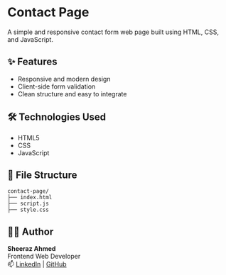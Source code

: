 #  Contact Page

A simple and responsive contact form web page built using HTML, CSS, and JavaScript.

## ✨ Features
- Responsive and modern design
- Client-side form validation
- Clean structure and easy to integrate

## 🛠 Technologies Used
- HTML5
- CSS
- JavaScript 

## 📁 File Structure

```
contact-page/
├── index.html
├── script.js
├── style.css
```

## 👨‍💻 Author
**Sheeraz Ahmed**  
Frontend Web Developer  
📫 [LinkedIn](https://www.linkedin.com/in/sheeraz-ahmed-28317436b/) | [GitHub](https://github.com/sheeraz-engineer)



